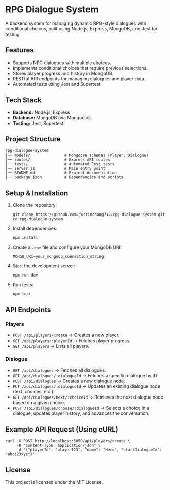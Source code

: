 # RPG Dialogue System

A backend system for managing dynamic RPG-style dialogues with conditional choices, built using Node.js, Express, MongoDB, and Jest for testing.

## Features

- Supports NPC dialogues with multiple choices.
- Implements conditional choices that require previous selections.
- Stores player progress and history in MongoDB.
- RESTful API endpoints for managing dialogues and player data.
- Automated tests using Jest and Supertest.

## Tech Stack

- **Backend:** Node.js, Express
- **Database:** MongoDB (via Mongoose)
- **Testing:** Jest, Supertest

## Project Structure

```
rpg-dialogue-system
│── models/               # Mongoose schemas (Player, Dialogue)
│── routes/               # Express API routes
│── tests/                # Automated Jest tests
│── server.js             # Main entry point
│── README.md             # Project documentation
│── package.json          # Dependencies and scripts
```

## Setup & Installation

1. Clone the repository:
   ```
   git clone https://github.com/justinchung712/rpg-dialogue-system.git
   cd rpg-dialogue-system
   ```
2. Install dependencies:
   ```
   npm install
   ```
3. Create a `.env` file and configure your MongoDB URI:
   ```
   MONGO_URI=your_mongodb_connection_string
   ```
4. Start the development server:
   ```
   npm run dev
   ```
5. Run tests:
   ```
   npm test
   ```

## API Endpoints

### Players

- `POST /api/players/create` → Creates a new player.
- `GET /api/players/:playerId` → Fetches player progress.
- `GET /api/players` → Lists all players.

### Dialogue

- `GET /api/dialogues` → Fetches all dialogues.
- `GET /api/dialogues/:dialogueId` → Fetches a specific dialogue by ID.
- `POST /api/dialogues` → Creates a new dialogue node.
- `PUT /api/dialogues/:dialogueId` → Updates an existing dialogue node (text, choices, etc.).
- `GET /api/dialogues/next/:choiceId` → Retrieves the next dialogue node based on a given choice.
- `POST /api/dialogues/choose/:dialogueId` → Selects a choice in a dialogue, updates player history, and advances the conversation.

## Example API Request (Using cURL)

```
curl -X POST http://localhost:5050/api/players/create \
     -H "Content-Type: application/json" \
     -d '{"playerId": "player123", "name": "Hero", "startDialogueId": "abc123xyz"}'
```

## License

This project is licensed under the MIT License.
